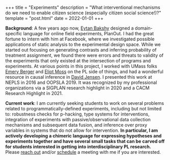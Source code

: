 +++
title = "Experiments"
description = "What interventional mechanisms do we need to enable citizen science (especially citizen social science!)?"
template = "post.html"
date = 2022-01-01
+++

**Background**: A few years ago now, [Eytan Bakshy](https://eytan.github.io/) designed a domain-specific language for online field experiments, PlanOut. I had the great fortune to intern with him at Facebook, where we investigated possible applications of static analysis to the experimental design space. While we started out focusing on generating contrasts and inferring probability of treatment assignment, we found there were errors and threats to validity of the experiments that only existed at the intersection of programs and experiments. At various points in this project, I worked with UMass folks [Emery Berger](https://cs.umass.edu/~emery) and [Eliot Moss](https://cs.umass.edu/~moss) on the PL side of things, and had a wonderful resource in causal inference in [David Jensen](https://cs.umass.edu/~jensen). I presented this work at NEPLS in 2016 and OOPSLA 2019. It was recognized by my professional organizations via a SIGPLAN research highlight in 2020 and a CACM Research Highlight in 2021. 

**Current work**: I am currently seeking students to work on several problems related to programmatically-defined experiments, including but not limited to: robustness checks for p-hacking, type systems for interventions, integration of experiments with passive/observational data collection mechanisms and subsequent data fusion, and inference over proxy variables in systems that do not allow for intervention. **In particular, I am actively developing a chimeric language for expressing hypotheses and experiments together and have several small tasks that can be carved off for students interested in getting into interdisciplinary PL research.** Please [reach out](mailto:e.tosch@northeastern.edu) and/or [schedule](/https://calendly.com/etosch/30min) a meeting with me if you are interested.